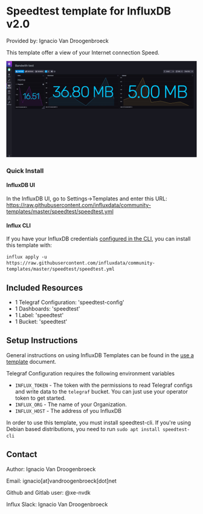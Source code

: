 # Speedtest template for InfluxDB v2.0

Provided by: Ignacio Van Droogenbroeck

This template offer a view of your Internet connection Speed.

![Dashboard Screenshot](screenshot.jpg)

### Quick Install

#### InfluxDB UI

In the InfluxDB UI, go to Settings->Templates and enter this URL: https://raw.githubusercontent.com/influxdata/community-templates/master/speedtest/speedtest.yml

#### Influx CLI
If you have your InfluxDB credentials [configured in the CLI](https://v2.docs.influxdata.com/v2.0/reference/cli/influx/config/), you can install this template with:

```
influx apply -u https://raw.githubusercontent.com/influxdata/community-templates/master/speedtest/speedtest.yml
```

## Included Resources

  - 1 Telegraf Configuration: 'speedtest-config'
  - 1 Dashboards: 'speedtest'
  - 1 Label: 'speedtest'
  - 1 Bucket: 'speedtest'

## Setup Instructions

General instructions on using InfluxDB Templates can be found in the [use a template](../docs/use_a_template.md) document.

Telegraf Configuration requires the following environment variables
  - `INFLUX_TOKEN` - The token with the permissions to read Telegraf configs and write data to the `telegraf` bucket. You can just use your operator token to get started.
  - `INFLUX_ORG` - The name of your Organization.
  - `INFLUX_HOST` - The address of you InfluxDB

In order to use this template, you must install speedtest-cli. If you're using Debian based distributions, you need to run ```sudo apt install speedtest-cli```

## Contact

Author: Ignacio Van Droogenbroeck

Email: ignacio[at]vandroogenbroeck[dot]net

Github and Gitlab user: @xe-nvdk

Influx Slack: Ignacio Van Droogenbroeck

